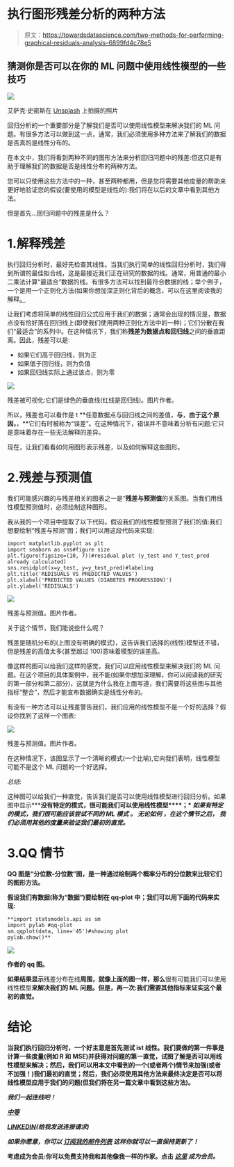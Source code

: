 # 执行图形残差分析的两种方法

> 原文：<https://towardsdatascience.com/two-methods-for-performing-graphical-residuals-analysis-6899fd4c78e5>

## 猜测你是否可以在你的 ML 问题中使用线性模型的一些技巧

![](img/77e8788dfe2dfb11ce937ca568c48c52.png)

艾萨克·史密斯在 [Unsplash](https://unsplash.com/s/photos/analysis?utm_source=unsplash&utm_medium=referral&utm_content=creditCopyText) 上拍摄的照片

回归分析的一个重要部分是了解我们是否可以使用线性模型来解决我们的 ML 问题。有很多方法可以做到这一点，通常，我们必须使用多种方法来了解我们的数据是否真的是线性分布的。

在本文中，我们将看到两种不同的图形方法来分析回归问题中的残差:但这只是有助于理解我们的数据是否是线性分布的两种方法。

您可以只使用这些方法中的一种，甚至两种都用，但是您将需要其他度量的帮助来更好地验证您的假设(要使用的模型是线性的):我们将在以后的文章中看到其他方法。

但是首先…回归问题中的残差是什么？

# 1.解释残差

执行回归分析时，最好先检查其线性。当我们执行简单的线性回归分析时，我们得到所谓的最佳拟合线，这是最接近我们正在研究的数据的线。通常，用普通的最小二乘法计算“最适合”数据的线。有很多方法可以找到最符合数据的线；举个例子，一个是用一个正则化方法(如果你想加深正则化背后的概念，可以在这里阅读我的解释[。](/understanding-l1-and-l2-regularization-93918a5ac8d0)

让我们考虑将简单的线性回归公式应用于我们的数据；通常会出现的情况是，数据点没有恰好落在回归线上(即使我们使用两种正则化方法中的一种)；它们分散在我们“最适合”的系列中。在这种情况下，我们称**残差为数据点和回归线**之间的垂直距离。因此，残差可以是:

*   如果它们高于回归线，则为正
*   如果低于回归线，则为负值
*   如果回归线实际上通过该点，则为零

![](img/fd33e3cff1b637889ba034a0376fb848.png)

残差被可视化:它们是绿色的垂直线(红线是回归线)。图片作者。

所以，残差也可以看作是 t **任意数据点与回归线之间的差值，**与**，**由于这个原因，**，**它们有时被称为“误差”。在这种情况下，错误并不意味着分析有问题:它只是意味着存在一些无法解释的差异。

现在，让我们看看如何用图形表示残差，以及如何解释这些图形。

# 2.残差与预测值

我们可能感兴趣的与残差相关的图表之一是“**残差与预测值**的关系图。当我们用线性模型预测值时，必须绘制这种图形。

我从我的一个项目中提取了以下代码。假设我们的线性模型预测了我们的值:我们想要绘制“残差与预测”图；我们可以用这段代码来实现:

```
import matplotlib.pyplot as plt
import seaborn as sns#figure size
plt.figure(figsize=(10, 7))#residual plot (y_test and Y_test_pred already calculated)
sns.residplot(x=y_test, y=y_test_pred)#labeling
plt.title('REDISUALS VS PREDICTED VALUES')
plt.xlabel('PREDICTED VALUES (DIABETES PROGRESSION)')
plt.ylabel('REDISUALS')
```

![](img/f1de15e5febdbf71d92b3577b685f341.png)

残差与预测值。图片作者。

关于这个情节，我们能说些什么呢？

残差是随机分布的(上图没有明确的模式)，这告诉我们选择的(线性)模型还不错，但是残差的高值太多(甚至超过 100)意味着模型的误差高。

像这样的图可以给我们这样的感觉，我们可以应用线性模型来解决我们的 ML 问题。在这个项目的具体案例中，我不能(如果你想加深理解，你可以阅读我的研究的第一部分和第二部分)，这就是为什么我在上面写道，我们需要将这些图与其他指标“整合”，然后才能宣布数据确实是线性分布的。

有没有一种方法可以让残差警告我们，我们应用的线性模型不是一个好的选择？假设你找到了这样一个图表:

![](img/fe6c0c56bcc5def883cbac2e504c842f.png)

残差与预测值。图片作者。

在这种情况下，该图显示了一个清晰的模式(一个比喻),它向我们表明，线性模型可能不是这个 ML 问题的一个好选择。

*总结*:

这种图可以给我们一种直觉，告诉我们是否可以使用线性模型进行回归分析。如果图中显示*****没有特定的模式，很可能我们可以使用线性模型****；* ***如果有特定的模式，我们很可能应该尝试不同的 ML 模式*** *。* ***无论如何*** *，在这个情节之后，* ***我们必须用其他的度量来验证我们最初的直觉。*****

# **3.QQ 情节**

**QQ 图是“分位数-分位数”图，是一种通过绘制两个概率分布的分位数来比较它们的图形方法。**

**假设我们有数据(称为“数据”)要绘制在 qq-plot 中；我们可以用下面的代码来实现:**

```
**import statsmodels.api as sm
import pylab #qq-plot
sm.qqplot(data, line='45')#showing plot
pylab.show()**
```

**![](img/7e195c244cef43c40faa519ffdfbc361.png)**

**作者的 qq 图。**

**如果结果显示**残差分布在线**周围，就像上面的图一样，那么**很有可能我们可以使用线性模型**来解决我们的 ML 问题。但是，再一次:我们需要其他指标来证实这个最初的直觉。**

# ****结论****

**当我们执行回归分析时，一个好主意是首先测试 ist 线性。我们要做的第一件事是计算一些度量(例如 R 和 MSE)并获得对问题的第一直觉，试图了解是否可以用线性模型来解决；然后，我们可以用本文中看到的一个(或者两个)情节来加强(或者不加强！)我们最初的直觉；然后，我们必须使用其他方法来最终决定是否可以将线性模型应用于我们的问题(但我们将在另一篇文章中看到这些方法)。**

***我们一起连线吧！***

**[*中等*](https://federicotrotta.medium.com/)**

**[*LINKEDIN*](https://www.linkedin.com/in/federico-trotta/)*(给我发送连接请求)***

***如果你愿意，你可以* [*订阅我的邮件列表*](https://federicotrotta.medium.com/subscribe) *这样你就可以一直保持更新了！***

**考虑成为会员:你可以免费支持我和其他像我一样的作家。点击 [*这里*](https://federicotrotta.medium.com/membership) *成为会员。***